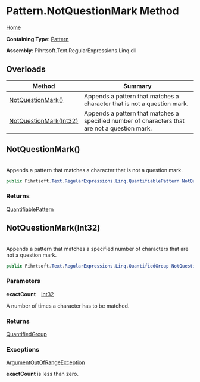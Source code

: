# Pattern\.NotQuestionMark Method

[Home](../../../../../../README.md)

**Containing Type**: [Pattern](../README.md)

**Assembly**: Pihrtsoft\.Text\.RegularExpressions\.Linq\.dll

## Overloads

| Method | Summary |
| ------ | ------- |
| [NotQuestionMark()](#Pihrtsoft_Text_RegularExpressions_Linq_Pattern_NotQuestionMark) | Appends a pattern that matches a character that is not a question mark\. |
| [NotQuestionMark(Int32)](#Pihrtsoft_Text_RegularExpressions_Linq_Pattern_NotQuestionMark_System_Int32_) | Appends a pattern that matches a specified number of characters that are not a question mark\. |

## NotQuestionMark\(\) <a name="Pihrtsoft_Text_RegularExpressions_Linq_Pattern_NotQuestionMark"></a>

\
Appends a pattern that matches a character that is not a question mark\.

```csharp
public Pihrtsoft.Text.RegularExpressions.Linq.QuantifiablePattern NotQuestionMark()
```

### Returns

[QuantifiablePattern](../../QuantifiablePattern/README.md)

## NotQuestionMark\(Int32\) <a name="Pihrtsoft_Text_RegularExpressions_Linq_Pattern_NotQuestionMark_System_Int32_"></a>

\
Appends a pattern that matches a specified number of characters that are not a question mark\.

```csharp
public Pihrtsoft.Text.RegularExpressions.Linq.QuantifiedGroup NotQuestionMark(int exactCount)
```

### Parameters

**exactCount** &ensp; [Int32](https://docs.microsoft.com/en-us/dotnet/api/system.int32)

A number of times a character has to be matched\.

### Returns

[QuantifiedGroup](../../QuantifiedGroup/README.md)

### Exceptions

[ArgumentOutOfRangeException](https://docs.microsoft.com/en-us/dotnet/api/system.argumentoutofrangeexception)

**exactCount** is less than zero\.

